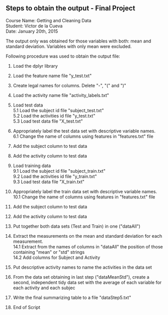## Steps to obtain the output - Final Project  
Course Name: Getting and Cleaning Data  
Student: Victor de la Cueva  
Date: January 20th, 2015  

The output only was obtained for those variables with both: mean and standard deviation.
Variables with only mean were excluded.  

Following procedure was used to obtain the output file:  

1. Load the dplyr library

2. Load the feature name file "y_test.txt"

3. Create legal names for columns. Delete "-", "(" and ")"

4. Load the activity name file "activity_labels.txt"

5. Load test data  
	5.1 Load the subject id file "subject_test.txt"  
	5.2 Load the activities id file "y_test.txt"  
	5.3 Load test data file "X_test.txt"  

6. Appropriately label the test data set with descriptive variable names.  
	6.1 Change the name of columns using features in "features.txt" file

7. Add the subject column to test data

8. Add the activity column to test data

9. Load training data  
	9.1 Load the subject id file "subject_train.txt"  
	9.2 Load the activities id file "y_train.txt"  
	9.3 Load test data file "X_train.txt"  

10. Appropriately label the train data set with descriptive variable names.  
	10.1 Change the name of columns using features in "features.txt" file

11. Add the subject column to test data

12. Add the activity column to test data

13. Put together both data sets (Test and Train) in one ("dataAll")

14. Extract the measurements on the mean and standard deviation for each measurement.  
	14.1 Extract from the names of columns in "dataAll" the position of those containing "mean" or "std" strings  
	14.2 Add columns for Subject and Activity  

15. Put descriptive activity names to name the activities in the data set

16. From the data set obtaining in last step ("dataMeanStd"), create a second, independent tidy data set
	with the average of each variable for each activity and each subjec

17. Write the final summarizing table to a file "dataStep5.txt"

18. End of Script
